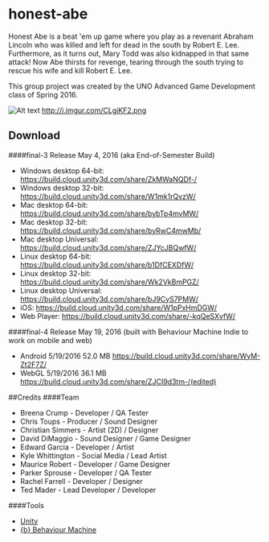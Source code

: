 # honest-abe
Honest Abe is a beat 'em up game where you play as a revenant Abraham Lincoln who was killed and left for dead in the south by Robert E. Lee. Furthermore, as it turns out, Mary Todd was also kidnapped in that same attack! Now Abe thirsts for revenge, tearing through the south trying to rescue his wife and kill Robert E. Lee.

This group project was created by the UNO Advanced Game Development class of Spring 2016.

![Alt text](http://i.imgur.com/CLgjKF2.png "Honest Abe")
http://i.imgur.com/CLgjKF2.png

## Download

####final-3 Release May 4, 2016 (aka End-of-Semester Build)
- Windows desktop 64-bit: https://build.cloud.unity3d.com/share/ZkMWaNQDf-/
- Windows desktop 32-bit: https://build.cloud.unity3d.com/share/W1mk1rQvzW/
- Mac desktop 64-bit: https://build.cloud.unity3d.com/share/bybTp4mvMW/
- Mac desktop 32-bit: https://build.cloud.unity3d.com/share/byRwC4mwMb/
- Mac desktop Universal: https://build.cloud.unity3d.com/share/ZJYcJBQwfW/
- Linux desktop 64-bit:  https://build.cloud.unity3d.com/share/b1DfCEXDfW/
- Linux desktop 32-bit: https://build.cloud.unity3d.com/share/Wk2VkBmPGZ/
- Linux desktop Universal: https://build.cloud.unity3d.com/share/bJ9CyS7PMW/
- iOS:  https://build.cloud.unity3d.com/share/W1pPxHmDGW/
- Web Player: https://build.cloud.unity3d.com/share/-kqQeSXvfW/

####final-4 Release May 19, 2016 (built with Behaviour Machine Indie to work on mobile and web)
- Android    5/19/2016    52.0 MB   https://build.cloud.unity3d.com/share/WyM-Zt2F7Z/
- WebGL     5/19/2016    36.1 MB    https://build.cloud.unity3d.com/share/ZJCI9d3tm-/(edited)

##Credits
####Team
- Breena Crump - Developer / QA Tester
- Chris Toups - Producer / Sound Designer
- Christian Simmers - Artist (2D) / Designer
- David DiMaggio - Sound Designer / Game Designer
- Edward Garcia - Developer / Artist
- Kyle Whittington - Social Media / Lead Artist
- Maurice Robert - Developer / Game Designer
- Parker Sprouse - Developer / QA Tester
- Rachel Farrell - Developer / Designer
- Ted Mader - Lead Developer / Developer

####Tools
- [Unity](https://unity3d.com/)
- [{b} Behaviour Machine](http://www.behaviourmachine.com/)
